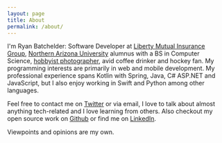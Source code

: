 ```yaml
---
layout: page
title: About
permalink: /about/
---
```


I'm Ryan Batchelder: Software Developer at [Liberty Mutual Insurance Group](https://www.libertymutual.com), [Northern Arizona University](http://nau.edu/cefns) alumnus with a BS in Computer Science, [hobbyist photographer](https://500px.com/c1phr), avid coffee drinker and hockey fan. My programming interests are primarily in web and mobile development. My professional experience spans Kotlin with Spring, Java, C# ASP.NET and JavaScript, but I also enjoy working in Swift and Python among other languages.

Feel free to contact me on [Twitter](https://twitter.com/c1phr) or via email, I love to talk about almost anything tech-related and I love learning from others. Also checkout my open source work on [Github](https://github.com/c1phr) or find me on [LinkedIn](https://www.linkedin.com/in/rdbatch02/).

Viewpoints and opinions are my own.
